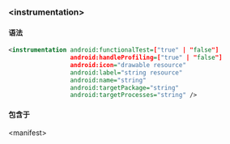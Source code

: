 ### \<instrumentation>

#### 语法

```xml
<instrumentation android:functionalTest=["true" | "false"]
                 android:handleProfiling=["true" | "false"]
                 android:icon="drawable resource"
                 android:label="string resource"
                 android:name="string"
                 android:targetPackage="string"
                 android:targetProcesses="string" />
```

#### 包含于

\<manifest>